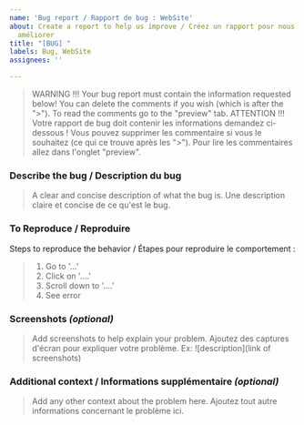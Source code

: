 ```yaml
---
name: 'Bug report / Rapport de bug : WebSite'
about: Create a report to help us improve / Créez un rapport pour nous aider à nous
  améliorer
title: "[BUG] "
labels: Bug, WebSite
assignees: ''

---
```


> WARNING !!! Your bug report must contain the information requested below! You can delete the comments if you wish (which is after the ">"). To read the comments go to the "preview" tab.
> ATTENTION !!! Votre rapport de bug doit contenir les informations demandez ci-dessous ! Vous pouvez supprimer les commentaire si vous le souhaitez (ce qui ce trouve après les ">"). Pour lire les commentaires allez dans l'onglet "preview".

### **Describe the bug / Description du bug**
> A clear and concise description of what the bug is.
> Une description claire et concise de ce qu'est le bug.

### **To Reproduce / Reproduire**
Steps to reproduce the behavior / Étapes pour reproduire le comportement :
> 1. Go to '...'
> 2. Click on '....'
> 3. Scroll down to '....'
> 4. See error

### **Screenshots** ***(optional)***
> Add screenshots to help explain your problem.
> Ajoutez des captures d'écran pour expliquer votre problème.
> Ex: ![description](link of screenshots)

### **Additional context / Informations supplémentaire** ***(optional)***
> Add any other context about the problem here.
> Ajoutez tout autre informations concernant le problème ici.

